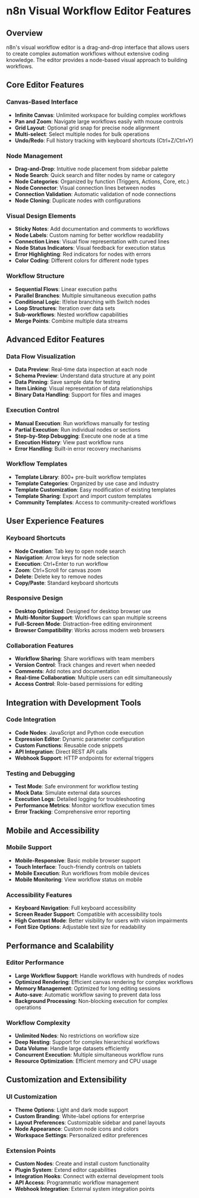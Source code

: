 # n8n Visual Workflow Editor Features

## Overview
n8n's visual workflow editor is a drag-and-drop interface that allows users to create complex automation workflows without extensive coding knowledge. The editor provides a node-based visual approach to building workflows.

## Core Editor Features

### Canvas-Based Interface
- **Infinite Canvas**: Unlimited workspace for building complex workflows
- **Pan and Zoom**: Navigate large workflows easily with mouse controls
- **Grid Layout**: Optional grid snap for precise node alignment
- **Multi-select**: Select multiple nodes for bulk operations
- **Undo/Redo**: Full history tracking with keyboard shortcuts (Ctrl+Z/Ctrl+Y)

### Node Management
- **Drag-and-Drop**: Intuitive node placement from sidebar palette
- **Node Search**: Quick search and filter nodes by name or category
- **Node Categories**: Organized by function (Triggers, Actions, Core, etc.)
- **Node Connector**: Visual connection lines between nodes
- **Connection Validation**: Automatic validation of node connections
- **Node Cloning**: Duplicate nodes with configurations

### Visual Design Elements
- **Sticky Notes**: Add documentation and comments to workflows
- **Node Labels**: Custom naming for better workflow readability
- **Connection Lines**: Visual flow representation with curved lines
- **Node Status Indicators**: Visual feedback for execution status
- **Error Highlighting**: Red indicators for nodes with errors
- **Color Coding**: Different colors for different node types

### Workflow Structure
- **Sequential Flows**: Linear execution paths
- **Parallel Branches**: Multiple simultaneous execution paths
- **Conditional Logic**: If/else branching with Switch nodes
- **Loop Structures**: Iteration over data sets
- **Sub-workflows**: Nested workflow capabilities
- **Merge Points**: Combine multiple data streams

## Advanced Editor Features

### Data Flow Visualization
- **Data Preview**: Real-time data inspection at each node
- **Schema Preview**: Understand data structure at any point
- **Data Pinning**: Save sample data for testing
- **Item Linking**: Visual representation of data relationships
- **Binary Data Handling**: Support for files and images

### Execution Control
- **Manual Execution**: Run workflows manually for testing
- **Partial Execution**: Run individual nodes or sections
- **Step-by-Step Debugging**: Execute one node at a time
- **Execution History**: View past workflow runs
- **Error Handling**: Built-in error recovery mechanisms

### Workflow Templates
- **Template Library**: 800+ pre-built workflow templates
- **Template Categories**: Organized by use case and industry
- **Template Customization**: Easy modification of existing templates
- **Template Sharing**: Export and import custom templates
- **Community Templates**: Access to community-created workflows

## User Experience Features

### Keyboard Shortcuts
- **Node Creation**: Tab key to open node search
- **Navigation**: Arrow keys for node selection
- **Execution**: Ctrl+Enter to run workflow
- **Zoom**: Ctrl+Scroll for canvas zoom
- **Delete**: Delete key to remove nodes
- **Copy/Paste**: Standard keyboard shortcuts

### Responsive Design
- **Desktop Optimized**: Designed for desktop browser use
- **Multi-Monitor Support**: Workflows can span multiple screens
- **Full-Screen Mode**: Distraction-free editing environment
- **Browser Compatibility**: Works across modern web browsers

### Collaboration Features
- **Workflow Sharing**: Share workflows with team members
- **Version Control**: Track changes and revert when needed
- **Comments**: Add notes and documentation
- **Real-time Collaboration**: Multiple users can edit simultaneously
- **Access Control**: Role-based permissions for editing

## Integration with Development Tools

### Code Integration
- **Code Nodes**: JavaScript and Python code execution
- **Expression Editor**: Dynamic parameter configuration
- **Custom Functions**: Reusable code snippets
- **API Integration**: Direct REST API calls
- **Webhook Support**: HTTP endpoints for external triggers

### Testing and Debugging
- **Test Mode**: Safe environment for workflow testing
- **Mock Data**: Simulate external data sources
- **Execution Logs**: Detailed logging for troubleshooting
- **Performance Metrics**: Monitor workflow execution times
- **Error Tracking**: Comprehensive error reporting

## Mobile and Accessibility

### Mobile Support
- **Mobile-Responsive**: Basic mobile browser support
- **Touch Interface**: Touch-friendly controls on tablets
- **Mobile Execution**: Run workflows from mobile devices
- **Mobile Monitoring**: View workflow status on mobile

### Accessibility Features
- **Keyboard Navigation**: Full keyboard accessibility
- **Screen Reader Support**: Compatible with accessibility tools
- **High Contrast Mode**: Better visibility for users with vision impairments
- **Font Size Options**: Adjustable text size for readability

## Performance and Scalability

### Editor Performance
- **Large Workflow Support**: Handle workflows with hundreds of nodes
- **Optimized Rendering**: Efficient canvas rendering for complex workflows
- **Memory Management**: Optimized for long editing sessions
- **Auto-save**: Automatic workflow saving to prevent data loss
- **Background Processing**: Non-blocking execution for complex operations

### Workflow Complexity
- **Unlimited Nodes**: No restrictions on workflow size
- **Deep Nesting**: Support for complex hierarchical workflows
- **Data Volume**: Handle large datasets efficiently
- **Concurrent Execution**: Multiple simultaneous workflow runs
- **Resource Optimization**: Efficient memory and CPU usage

## Customization and Extensibility

### UI Customization
- **Theme Options**: Light and dark mode support
- **Custom Branding**: White-label options for enterprise
- **Layout Preferences**: Customizable sidebar and panel layouts
- **Node Appearance**: Custom node icons and colors
- **Workspace Settings**: Personalized editor preferences

### Extension Points
- **Custom Nodes**: Create and install custom functionality
- **Plugin System**: Extend editor capabilities
- **Integration Hooks**: Connect with external development tools
- **API Access**: Programmatic workflow management
- **Webhook Integration**: External system integration points 